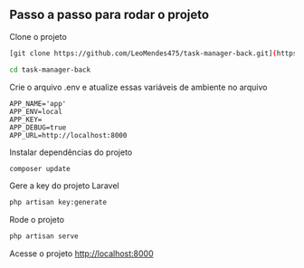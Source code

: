 ## Passo a passo para rodar o projeto
Clone o projeto
```sh
[git clone https://github.com/LeoMendes475/task-manager-back.git](https://github.com/LeoMendes475/comissia-back.git)
```
```sh
cd task-manager-back
```


Crie o arquivo .env e atualize essas variáveis de ambiente no arquivo
```dosini
APP_NAME='app'
APP_ENV=local
APP_KEY=
APP_DEBUG=true
APP_URL=http://localhost:8000
```

Instalar dependências do projeto
```sh
composer update
```

Gere a key do projeto Laravel
```sh
php artisan key:generate
```

Rode o projeto
```sh
php artisan serve
```

Acesse o projeto
[http://localhost:8000](http://localhost:8000)
